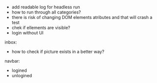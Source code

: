 - add readable log for headless run
- how to run through all categories?
- there is risk of changing DOM elements atributes and that will crash a test
- chek if ellements are visible?
- login without UI

inbox:
- how to check if picture exists in a better way?

navbar:
- logined
- unlogined